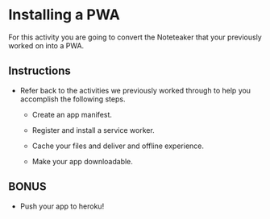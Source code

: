 # Installing a PWA

For this activity you are going to convert the Noteteaker that your previously worked on into a PWA.

## Instructions

* Refer back to the activities we previously worked through to help you accomplish the following steps.

  * Create an app manifest.

  * Register and install a service worker.

  * Cache your files and deliver and offline experience.

  * Make your app downloadable.

## BONUS

* Push your app to heroku!
